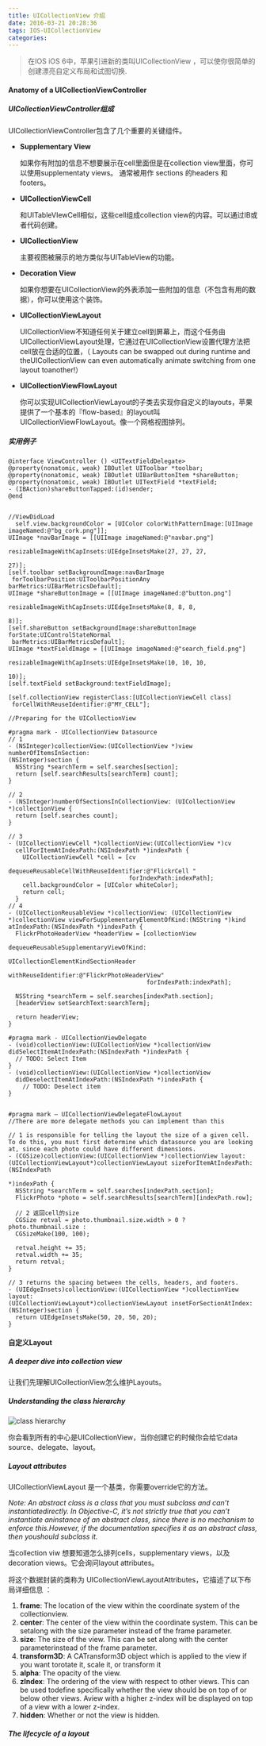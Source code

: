 ```yaml
---
title: UICollectionView 介绍
date: 2016-03-21 20:28:36
tags: IOS-UICollectionView
categories:
---
```

>  在IOS iOS 6中，苹果引进新的类叫UICollectionView ，可以使你很简单的创建漂亮自定义布局和试图切换.

#### Anatomy of a UICollectionViewController

##### UICollectionViewController组成

UICollectionViewController包含了几个重要的关键组件。

- **Supplementary View**

  如果你有附加的信息不想要展示在cell里面但是在collection view里面，你可以使用supplementaty views。 通常被用作 sections 的headers 和 footers。

- **UICollectionViewCell**

  和UITableVIewCell相似，这些cell组成collection view的内容。可以通过IB或者代码创建。

- **UICollectionView**

  主要视图被展示的地方类似与UITableView的功能。

- **Decoration View**

  如果你想要在UICollectionView的外表添加一些附加的信息（不包含有用的数据），你可以使用这个装饰。

- **UICollectionViewLayout**

  UICollectionView不知道任何关于建立cell到屏幕上，而这个任务由UICollectionViewLayout处理，它通过在UICollectionView设置代理方法把cell放在合适的位置，（ Layouts can be swapped out during runtime and theUICollectionView can even automatically animate switching from one layout toanother!）

- **UICollectionViewFlowLayout**

  你可以实现UICollectionViewLayout的子类去实现你自定义的layouts，苹果提供了一个基本的『flow-based』的layout叫UICollectionViewFlowLayout。像一个网格视图排列。

##### 实用例子

```objc
@interface ViewController () <UITextFieldDelegate>
@property(nonatomic, weak) IBOutlet UIToolbar *toolbar; 
@property(nonatomic, weak) IBOutlet UIBarButtonItem *shareButton; @property(nonatomic, weak) IBOutlet UITextField *textField;
- (IBAction)shareButtonTapped:(id)sender;
@end
  
  
//ViewDidLoad
  self.view.backgroundColor = [UIColor colorWithPatternImage:[UIImage                                                                                                                
imageNamed:@"bg_cork.png"]];
UIImage *navBarImage = [[UIImage imageNamed:@"navbar.png"] 
                        resizableImageWithCapInsets:UIEdgeInsetsMake(27, 27, 27,
                                                                     27)];
[self.toolbar setBackgroundImage:navBarImage 
 forToolbarPosition:UIToolbarPositionAny barMetrics:UIBarMetricsDefault];
UIImage *shareButtonImage = [[UIImage imageNamed:@"button.png"] 
                             resizableImageWithCapInsets:UIEdgeInsetsMake(8, 8, 8, 
                                                                          8)];
[self.shareButton setBackgroundImage:shareButtonImage forState:UIControlStateNormal 
 barMetrics:UIBarMetricsDefault];
UIImage *textFieldImage = [[UIImage imageNamed:@"search_field.png"] 
                           resizableImageWithCapInsets:UIEdgeInsetsMake(10, 10, 10, 
                                                                        10)];
[self.textField setBackground:textFieldImage];

[self.collectionView registerClass:[UICollectionViewCell class]
 forCellWithReuseIdentifier:@"MY_CELL"];

//Preparing for the UICollectionView

#pragma mark - UICollectionView Datasource
// 1
- (NSInteger)collectionView:(UICollectionView *)view numberOfItemsInSection:
(NSInteger)section {
  NSString *searchTerm = self.searches[section];
  return [self.searchResults[searchTerm] count];
}

// 2
- (NSInteger)numberOfSectionsInCollectionView: (UICollectionView *)collectionView {
  return [self.searches count]; 
}

// 3
- (UICollectionViewCell *)collectionView:(UICollectionView *)cv 
  cellForItemAtIndexPath:(NSIndexPath *)indexPath {
    UICollectionViewCell *cell = [cv 
                              dequeueReusableCellWithReuseIdentifier:@"FlickrCell " 
                                  forIndexPath:indexPath];
    cell.backgroundColor = [UIColor whiteColor];
    return cell; 
  }
// 4
- (UICollectionReusableView *)collectionView: (UICollectionView *)collectionView viewForSupplementaryElementOfKind:(NSString *)kind atIndexPath:(NSIndexPath *)indexPath {
  FlickrPhotoHeaderView *headerView = [collectionView 
                                       dequeueReusableSupplementaryViewOfKind:
                                       UICollectionElementKindSectionHeader 
                                       withReuseIdentifier:@"FlickrPhotoHeaderView" 
                                       forIndexPath:indexPath];

  NSString *searchTerm = self.searches[indexPath.section]; 
  [headerView setSearchText:searchTerm];

  return headerView;
}

#pragma mark - UICollectionViewDelegate
- (void)collectionView:(UICollectionView *)collectionView didSelectItemAtIndexPath:(NSIndexPath *)indexPath {
  // TODO: Select Item
}
- (void)collectionView:(UICollectionView *)collectionView 
  didDeselectItemAtIndexPath:(NSIndexPath *)indexPath {
    // TODO: Deselect item
}


#pragma mark – UICollectionViewDelegateFlowLayout
//There are more delegate methods you can implement than this

// 1 is responsible for telling the layout the size of a given cell. To do this, you must first determine which datasource you are looking at, since each photo could have different dimensions.
- (CGSize)collectionView:(UICollectionView *)collectionView layout:
(UICollectionViewLayout*)collectionViewLayout sizeForItemAtIndexPath:(NSIndexPath 
                                                                      *)indexPath {
  NSString *searchTerm = self.searches[indexPath.section]; 
  FlickrPhoto *photo = self.searchResults[searchTerm][indexPath.row];

  // 2 返回cell的size
  CGSize retval = photo.thumbnail.size.width > 0 ? photo.thumbnail.size :
  CGSizeMake(100, 100);
  
  retval.height += 35; 
  retval.width += 35; 
  return retval;
}

// 3 returns the spacing between the cells, headers, and footers.
- (UIEdgeInsets)collectionView:(UICollectionView *)collectionView layout:
(UICollectionViewLayout*)collectionViewLayout insetForSectionAtIndex:
(NSInteger)section {
  return UIEdgeInsetsMake(50, 20, 50, 20); 
}
```

#### 自定义Layout

##### A deeper dive into collection view

让我们先理解UICollectionView怎么维护Layouts。

##### Understanding the class hierarchy

![class hierarchy](http://7xs4cu.com1.z0.glb.clouddn.com/ios34EB94F9-3113-4E0E-8C07-7441C486889A.png)

你会看到所有的中心是UICollectionView，当你创建它的时候你会给它data source、delegate、layout。

##### Layout attributes

 UICollectionViewLayout 是一个基类，你需要override它的方法。

*Note: An abstract class is a class that you must subclass and can’t instantiatedirectly. In Objective-C, it’s not strictly true that you can’t instantiate aninstance of an abstract class, since there is no mechanism to enforce this.However, if the documentation specifies it as an abstract class, then youshould subclass it.*

当collection viw 想要知道怎么排列cells，supplementary views，以及 decoration views。它会询问layout attributes。

将这个数据封装的类称为 UICollectionViewLayoutAttributes，它描述了以下布局详细信息 ︰

1. **frame**: The location of the view within the coordinate system of the collectionview.
2. **center**: The center of the view within the coordinate system. This can be setalong with the size parameter instead of the frame parameter.
3.  **size**: The size of the view. This can be set along with the center parameterinstead of the frame parameter.
4.  **transform3D**:  A CATransform3D object which is applied to the view if you want torotate it, scale it, or transform it
5. **alpha**: The opacity of the view.
6. **zIndex**: The ordering of the view with respect to other views. This can be used todefine specifically whether the view should be on top of or below other views. Aview with a higher z-index will be displayed on top of a view with a lower z-index.
7. **hidden**:  Whether or not the view is hidden.

##### The lifecycle of a layout

